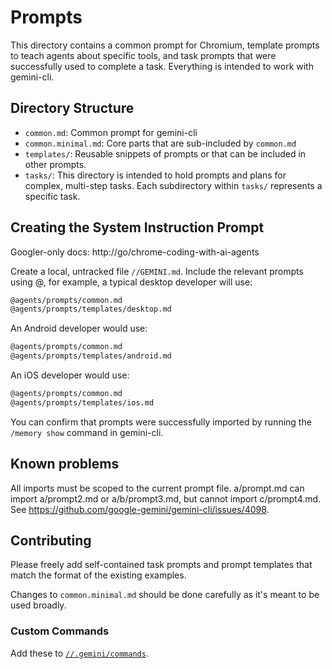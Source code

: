 # Prompts

This directory contains a common prompt for Chromium, template prompts to teach
agents about specific tools, and task prompts that were successfully used to
complete a task. Everything is intended to work with gemini-cli.

## Directory Structure

- `common.md`: Common prompt for gemini-cli
- `common.minimal.md`: Core parts that are sub-included by `common.md`
- `templates/`: Reusable snippets of prompts or that can be included in other
  prompts.
- `tasks/`: This directory is intended to hold prompts and plans for complex,
  multi-step tasks. Each subdirectory within `tasks/` represents a specific
  task.

## Creating the System Instruction Prompt

Googler-only docs: http://go/chrome-coding-with-ai-agents

Create a local, untracked file `//GEMINI.md`. Include the relevant
prompts using @, for example, a typical desktop developer will use:

```src/GEMINI.md
@agents/prompts/common.md
@agents/prompts/templates/desktop.md
```

An Android developer would use:

```src/GEMINI.md
@agents/prompts/common.md
@agents/prompts/templates/android.md
```

An iOS developer would use:

```src/GEMINI.md
@agents/prompts/common.md
@agents/prompts/templates/ios.md
```

You can confirm that prompts were successfully imported by running the `/memory
show` command in gemini-cli.

## Known problems

All imports must be scoped to the current prompt file. a/prompt.md can import
a/prompt2.md or a/b/prompt3.md, but cannot import c/prompt4.md. See
https://github.com/google-gemini/gemini-cli/issues/4098.

## Contributing

Please freely add self-contained task prompts and prompt templates that match
the format of the existing examples.

Changes to `common.minimal.md` should be done carefully as it's meant to be used
broadly.

### Custom Commands

Add these to [`//.gemini/commands`].

[`//.gemini/commands`]: /.gemini/commands/README.md

